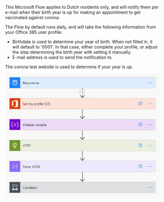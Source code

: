 This Microsoft Flow applies to Dutch residents only, and will notify them per e-mail when their birth year is up for making an appointment to get vaccinated against corona.

The Flow by default runs daily, and will take the following information from your Office 365 user profile:
- Birthdate is used to determine your year of birth. When not filled in, it will default to '0001'. In that case, either complete your profile, or adjust the step determining the birth year with setting it manually.
- E-mail address is used to send the notification to.

The corona test website is used to determine if your year is up.

![Screen Capture](./ScreenCap.jpg)

